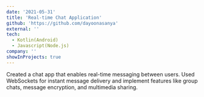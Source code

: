 ```yaml
---
date: '2021-05-31'
title: 'Real-time Chat Application'
github: 'https://github.com/dayoonasanya'
external: ''
tech:
  - Kotlin(Android)
  - Javascript(Node.js)
company: ''
showInProjects: true
---
```


 Created a chat app that enables real-time messaging between users. Used WebSockets for instant message delivery and implement features like group chats, message encryption, and multimedia sharing.
